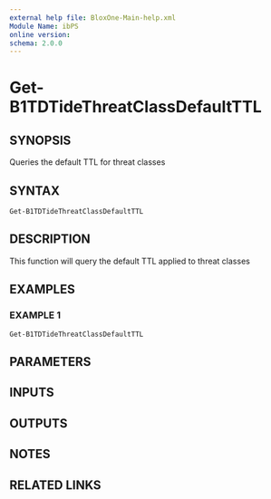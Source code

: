 ```yaml
---
external help file: BloxOne-Main-help.xml
Module Name: ibPS
online version:
schema: 2.0.0
---
```


# Get-B1TDTideThreatClassDefaultTTL

## SYNOPSIS
Queries the default TTL for threat classes

## SYNTAX

```
Get-B1TDTideThreatClassDefaultTTL
```

## DESCRIPTION
This function will query the default TTL applied to threat classes

## EXAMPLES

### EXAMPLE 1
```
Get-B1TDTideThreatClassDefaultTTL
```

## PARAMETERS

## INPUTS

## OUTPUTS

## NOTES

## RELATED LINKS
